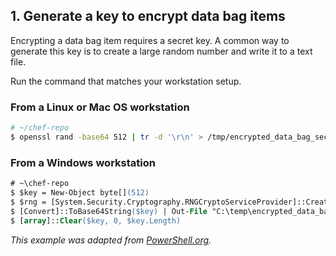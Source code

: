 ## 1. Generate a key to encrypt data bag items

Encrypting a data bag item requires a secret key. A common way to generate this key is to create a large random number and write it to a text file.

Run the command that matches your workstation setup.

### From a Linux or Mac OS workstation

```bash
# ~/chef-repo
$ openssl rand -base64 512 | tr -d '\r\n' > /tmp/encrypted_data_bag_secret
```

### From a Windows workstation

```ps
# ~\chef-repo
$ $key = New-Object byte[](512)
$ $rng = [System.Security.Cryptography.RNGCryptoServiceProvider]::Create().GetBytes($key)
$ [Convert]::ToBase64String($key) | Out-File "C:\temp\encrypted_data_bag_secret" -encoding "UTF8"
$ [array]::Clear($key, 0, $key.Length)
```

<p style="font-size: 14px; font-style: italic;">
This example was adapted from <a href="http://powershell.org/wp/2014/02/01/revisited-powershell-and-encryption/">PowerShell.org</a>.
</p>
